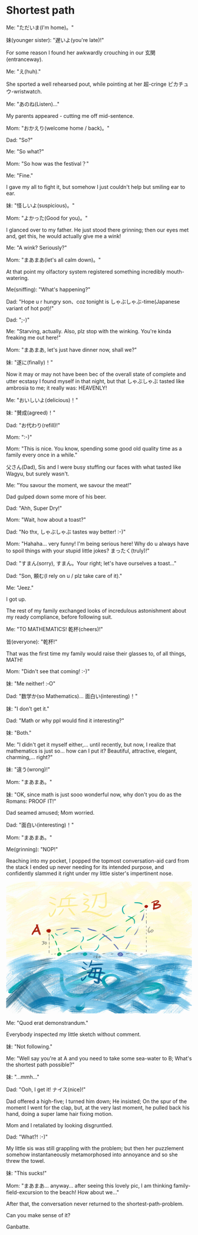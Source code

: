 # Shortest path

Me: "ただいま(I'm home)。"

妹(younger sister): "遅いよ(you're late)!"

For some reason I found her awkwardly crouching in our 玄関(entranceway).

Me: "え(huh)."

She sported a well rehearsed pout, while pointing at her  超-cringe ピカチュウ-wristwatch.

Me: "あのね(Listen)..."

My parents appeared - cutting me off mid-sentence.

Mom: "おかえり(welcome home / back)。"

Dad: "So?"

Me: "So what?"

Mom: "So how was the festival？"

Me: "Fine."

I gave my all to fight it, but somehow I just couldn't help but smiling ear to ear.

妹: "怪しいよ(suspicious)。"

Mom: "よかった(Good for you)。"

I glanced over to my father. He just stood there grinning; then our eyes met and, get this, he would actually give me a wink!

Me: "A wink? Seriously?"

Mom: "まあまあ(let's all calm down)。"

At that point my olfactory system registered something incredibly mouth-watering.

Me(sniffing): "What's happening?"

Dad: "Hope u r hungry son、coz tonight is しゃぶしゃぶ-time(Japanese variant of hot pot)!"

Dad: ";-)"

Me: "Starving, actually. Also, plz stop with the winking. You're kinda freaking me out here!"

Mom: "まあまあ, let's just have dinner now, shall we?"

妹: "遂に(finally)！"

Now it may or may not have been bec of the overall state of complete and utter ecstasy I found myself in that night, but that しゃぶしゃぶ tasted like ambrosia to me; it really was: HEAVENLY!

Me: "おいしいよ(delicious)！"

妹: "賛成(agreed)！"

Dad: "お代わり(refill)!"

Mom: ":-)"

Mom: "This is nice. You know, spending some good old quality time as a family every once in a while."

父さん(Dad), Sis and I were busy stuffing our faces with what tasted like Wagyu, but surely wasn't.

Me: "You savour the moment, we savour the meat!"

Dad gulped down some more of his beer.

Dad: "Ahh, Super Dry!"

Mom: "Wait, how about a toast?"

Dad: "No thx, しゃぶしゃぶ tastes way better! :-)"

Mom: "Hahaha... very funny! I'm being serious here! Why do u always have to spoil things with your stupid little jokes? まったく(truly)!"

Dad: "すまん(sorry), すまん。Your right; let's have ourselves a toast..."

Dad: "Son, 頼む(I rely on u / plz take care of it)."

Me: "Jeez."

I got up.

The rest of my family exchanged looks of incredulous astonishment about my ready compliance, before following suit.

Me: "TO MATHEMATICS! 乾杯(cheers)!"

皆(everyone): "乾杯!"

That was the first time my family would raise their glasses to, of all things, MATH!

Mom: "Didn't see that coming! :-)"

妹: "Me neither! :‑O"

Dad: "数学か(so Mathematics)... 面白い(interesting)！"

妹: "I don't get it."

Dad: "Math or why ppl would find it interesting?"

妹: "Both."

Me: "I didn't get it myself either,... until recently, but now, I realize that mathematics is just so... how can I put it? Beautiful, attractive, elegant, charming,... right?"

妹: "違う(wrong)!"

Mom: "まあまあ。"

妹: "OK, since math is just sooo wonderful now, why don't you do as the Romans: PROOF IT!"

Dad seamed amused; Mom worried.

Dad: "面白い(interesting)！"

Mom: "まあまあ。"

Me(grinning): "NOP!"

Reaching into my pocket, I popped the topmost conversation-aid card from the stack I ended up never needing for its intended purpose, and confidently slammed it right under my little sister's impertinent nose.

![alt](shortest_path.jpg)

Me: "Quod erat demonstrandum."

Everybody inspected my little sketch without comment.

妹: "Not following."

Me: "Well say you're at A and you need to take some sea-water to B; What's the shortest path possible?"

妹: "...mmh..."

Dad: "Ooh, I get it! ナイス(nice)!"

Dad offered a high-five; I turned him down; He insisted; On the spur of the moment I went for the clap, but, at the very last moment, he pulled back his hand, doing a super lame hair fixing motion.

Mom and I retaliated by looking disgruntled.

Dad: "What?! :-)"

My little sis was still grappling with the problem; but then her puzzlement somehow instantaneously metamorphosed into annoyance and so she threw the towel.

妹: "This sucks!"

Mom: "まあまあ... anyway... after seeing this lovely pic, I am thinking family-field-excursion to the beach! How about we..."

After that, the conversation never returned to the shortest-path-problem.

Can you make sense of it?

Ganbatte.
